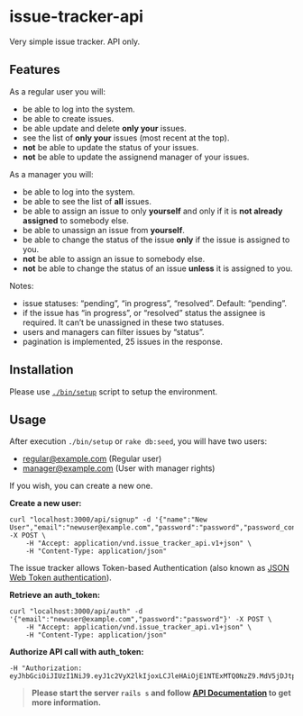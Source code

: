 # issue-tracker-api

Very simple issue tracker. API only.

## Features

As a regular user you will:
- be able to log into the system.
- be able to create issues.
- be able update and delete **only your** issues.
- see the list of **only your** issues (most recent at the top).
- **not** be able to update the status of your issues.
- **not** be able to update the assignend manager of your issues.

As a manager you will:
- be able to log into the system.
- be able to see the list of **all** issues.
- be able to assign an issue to only **yourself** and only if it is **not already assigned** to somebody else.
- be able to unassign an issue from **yourself**.
- be able to change the status of the issue **only** if the issue is assigned to you.
- **not** be able to assign an issue to somebody else.
- **not** be able to change the status of an issue **unless** it is assigned to you.

Notes:
- issue statuses: “pending”, “in progress”, “resolved”. Default: “pending”.
- if the issue has “in progress”, or “resolved” status the assignee is required. It can’t be unassigned in these two statuses.
- users and managers can filter issues by “status”.
- pagination is implemented, 25 issues in the response.

## Installation

Please use [`./bin/setup`](https://robots.thoughtbot.com/bin-setup) script to setup the environment.

## Usage

After execution `./bin/setup` or `rake db:seed`, you will have two users:
- regular@example.com (Regular user)
- manager@example.com (User with manager rights)

If you wish, you can create a new one.

**Create a new user:**
```
curl "localhost:3000/api/signup" -d '{"name":"New User","email":"newuser@example.com","password":"password","password_confirmation":"password","manager":false}' -X POST \
	-H "Accept: application/vnd.issue_tracker_api.v1+json" \
	-H "Content-Type: application/json"
```

The issue tracker allows Token-based Authentication (also known as [JSON Web Token authentication](https://jwt.io/)).

**Retrieve an auth_token:**
```
curl "localhost:3000/api/auth" -d '{"email":"newuser@example.com","password":"password"}' -X POST \
	-H "Accept: application/vnd.issue_tracker_api.v1+json" \
	-H "Content-Type: application/json"
```
 
**Authorize API call with auth_token:**
```
-H "Authorization: eyJhbGciOiJIUzI1NiJ9.eyJ1c2VyX2lkIjoxLCJleHAiOjE1NTExMTQ0NzZ9.MdV5jDJtpo4JvSzF3SBw8GlXmYIqD9bDecmAol9sVbk"
```

> **Please start the server `rails s` and follow [API Documentation](http://localhost:3000/api/docs) to get more information.**

